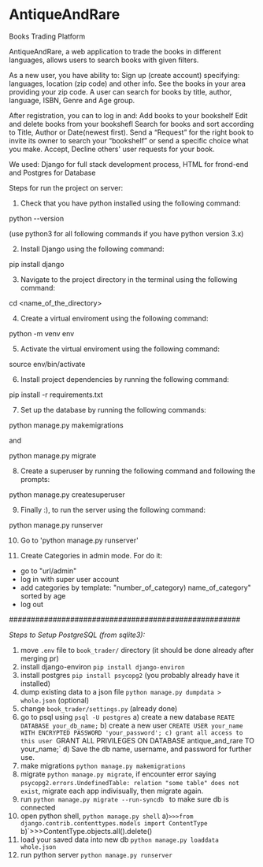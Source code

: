 # AntiqueAndRare
Books Trading Platform

AntiqueAndRare, a web application to trade the books in different languages, allows users to search books with given filters. 

As a new user, you have ability to:
Sign up (create account) specifying: languages, location (zip code) and other info.
See the books in your area providing your zip code.
A user can search for books by title, author, language, ISBN, Genre and Age group.
 
After registration, you can to log in and:
Add books to your bookshelf
Edit and delete books from your bookshefl
Search for books and sort according to Title, Author or Date(newest first).
Send a “Request” for the right book to invite its owner to search your “bookshelf” or send a specific choice what you make. 
Accept, Decline others' user requests for your book.

We used: Django for full stack development process, HTML for frond-end and Postgres for Database

Steps for run the project on server:
1. Check that you have python installed using the following command:

  python --version

(use python3 for all following commands if you have python version 3.x)

2. Install Django using the following command:

  pip install django
  
3. Navigate to the project directory in the terminal using the following command:

  cd <name_of_the_directory>
  
4. Create a virtual enviroment using the following command:

  python -m venv env
  
5. Activate the virtual enviroment using the following command:

  source env/bin/activate
  
6. Install project dependencies by running the following command:

  pip install -r requirements.txt
  
7. Set up the database by running the following commands:

  python manage.py makemigrations

and 
 
  python manage.py migrate
  
8. Create a superuser by running the following command and following the prompts:

  python manage.py createsuperuser

9. Finally :), to run the server using the following command:

  python manage.py runserver

10. Go to 'python manage.py runserver'

11. Create Categories in admin mode. For do it:
 - go to "url/admin"
 - log in with super user account
 - add categories by template: "number_of_category) name_of_category" sorted by age
 - log out


#####################################################


*Steps to Setup PostgreSQL (from sqlite3):*
1. move `.env` file to `book_trader/` directory (it should be done already after merging pr)
2. install django-environ `pip install django-environ`
3. install postgres `pip install psycopg2` (you probably already have it installed)
4. dump existing data to a json file `python manage.py dumpdata > whole.json` (optional)
5. change `book_trader/settings.py` (already done)
6. go to psql using `psql -U postgres`
  a) create a new database `REATE DATABASE your_db_name;`
  b) create a new user `CREATE USER your_name WITH ENCRYPTED PASSWORD 'your_password';
  c) grant all access to this user `GRANT ALL PRIVILEGES ON DATABASE antique_and_rare TO your_name;`
  d) Save the db name, username, and password for further use. 
7. make migrations `python manage.py makemigrations`
8. migrate `python manage.py migrate`, if encounter error saying `psycopg2.errors.UndefinedTable: relation "some table" does not exist`, migrate each app indivisually, then migrate again.
9. run `python manage.py migrate --run-syncdb ` to make sure db is connected
10. open python shell, `python manage.py shell`
  a)`>>>from django.contrib.contenttypes.models import ContentType`
  b)`>>>ContentType.objects.all().delete()
11. load your saved data into new db `python manage.py loaddata whole.json`
12. run python server `python manage.py runserver`
  
